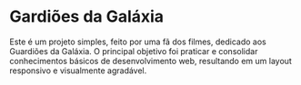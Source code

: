 # Gardiões da Galáxia
Este é um projeto simples, feito por uma fã dos filmes, dedicado aos Guardiões da Galáxia.  O principal objetivo foi praticar e consolidar conhecimentos básicos de desenvolvimento web, resultando em um layout responsivo e visualmente agradável.
